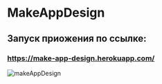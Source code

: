 # MakeAppDesign


## Запуск приожения по ссылке: 
### https://make-app-design.herokuapp.com/
![makeAppDesign](https://cdn.pixabay.com/photo/2017/03/28/12/10/chairs-2181947_1280.jpg)
